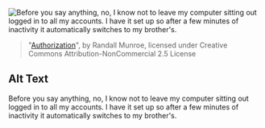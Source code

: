 ![Before you say anything, no, I know not to leave my computer sitting out logged in to all my accounts. I have it set up so after a few minutes of inactivity it automatically switches to my brother's.](https://imgs.xkcd.com/comics/authorization.png)
> "[Authorization](https://xkcd.com/1200/)", by Randall Munroe, licensed under Creative Commons Attribution-NonCommercial 2.5 License

## Alt Text
Before you say anything, no, I know not to leave my computer sitting out logged in to all my accounts. I have it set up so after a few minutes of inactivity it automatically switches to my brother's.
